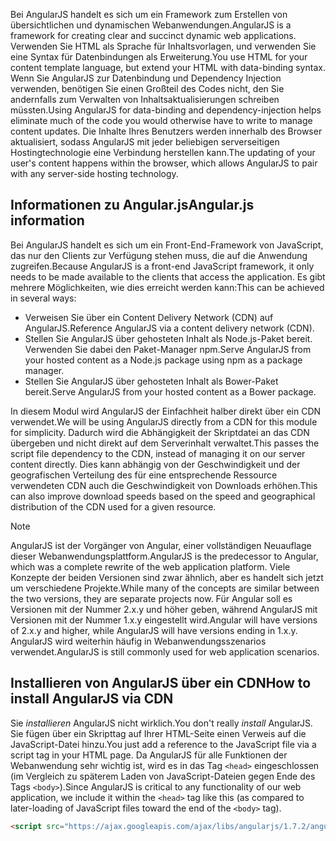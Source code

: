<span data-ttu-id="5aa6d-101">Bei AngularJS handelt es sich um ein Framework zum Erstellen von übersichtlichen und dynamischen Webanwendungen.</span><span class="sxs-lookup"><span data-stu-id="5aa6d-101">AngularJS is a framework for creating clear and succinct dynamic web applications.</span></span> <span data-ttu-id="5aa6d-102">Verwenden Sie HTML als Sprache für Inhaltsvorlagen, und verwenden Sie eine Syntax für Datenbindungen als Erweiterung.</span><span class="sxs-lookup"><span data-stu-id="5aa6d-102">You use HTML for your content template language, but extend your HTML with data-binding syntax.</span></span> <span data-ttu-id="5aa6d-103">Wenn Sie AngularJS zur Datenbindung und Dependency Injection verwenden, benötigen Sie einen Großteil des Codes nicht, den Sie andernfalls zum Verwalten von Inhaltsaktualisierungen schreiben müssten.</span><span class="sxs-lookup"><span data-stu-id="5aa6d-103">Using AngularJS for data-binding and dependency-injection helps eliminate much of the code you would otherwise have to write to manage content updates.</span></span> <span data-ttu-id="5aa6d-104">Die Inhalte Ihres Benutzers werden innerhalb des Browser aktualisiert, sodass AngularJS mit jeder beliebigen serverseitigen Hostingtechnologie eine Verbindung herstellen kann.</span><span class="sxs-lookup"><span data-stu-id="5aa6d-104">The updating of your user's content happens within the browser, which allows AngularJS to pair with any server-side hosting technology.</span></span>

## <a name="angularjs-information"></a><span data-ttu-id="5aa6d-105">Informationen zu Angular.js</span><span class="sxs-lookup"><span data-stu-id="5aa6d-105">Angular.js information</span></span>

<span data-ttu-id="5aa6d-106">Bei AngularJS handelt es sich um ein Front-End-Framework von JavaScript, das nur den Clients zur Verfügung stehen muss, die auf die Anwendung zugreifen.</span><span class="sxs-lookup"><span data-stu-id="5aa6d-106">Because AngularJS is a front-end JavaScript framework, it only needs to be made available to the clients that access the application.</span></span> <span data-ttu-id="5aa6d-107">Es gibt mehrere Möglichkeiten, wie dies erreicht werden kann:</span><span class="sxs-lookup"><span data-stu-id="5aa6d-107">This can be achieved in several ways:</span></span>

- <span data-ttu-id="5aa6d-108">Verweisen Sie über ein Content Delivery Network (CDN) auf AngularJS.</span><span class="sxs-lookup"><span data-stu-id="5aa6d-108">Reference AngularJS via a content delivery network (CDN).</span></span>
- <span data-ttu-id="5aa6d-109">Stellen Sie AngularJS über gehosteten Inhalt als Node.js-Paket bereit. Verwenden Sie dabei den Paket-Manager npm.</span><span class="sxs-lookup"><span data-stu-id="5aa6d-109">Serve AngularJS from your hosted content as a Node.js package using npm as a package manager.</span></span>
- <span data-ttu-id="5aa6d-110">Stellen Sie AngularJS über gehosteten Inhalt als Bower-Paket bereit.</span><span class="sxs-lookup"><span data-stu-id="5aa6d-110">Serve AngularJS from your hosted content as a Bower package.</span></span>

<span data-ttu-id="5aa6d-111">In diesem Modul wird AngularJS der Einfachheit halber direkt über ein CDN verwendet.</span><span class="sxs-lookup"><span data-stu-id="5aa6d-111">We will be using AngularJS directly from a CDN for this module for simplicity.</span></span> <span data-ttu-id="5aa6d-112">Dadurch wird die Abhängigkeit der Skriptdatei an das CDN übergeben und nicht direkt auf dem Serverinhalt verwaltet.</span><span class="sxs-lookup"><span data-stu-id="5aa6d-112">This passes the script file dependency to the CDN, instead of managing it on our server content directly.</span></span> <span data-ttu-id="5aa6d-113">Dies kann abhängig von der Geschwindigkeit und der geografischen Verteilung des für eine entsprechende Ressource verwendeten CDN auch die Geschwindigkeit von Downloads erhöhen.</span><span class="sxs-lookup"><span data-stu-id="5aa6d-113">This can also improve download speeds based on the speed and geographical distribution of the CDN used for a given resource.</span></span>

> [!NOTE]
> <span data-ttu-id="5aa6d-114">AngularJS ist der Vorgänger von Angular, einer vollständigen Neuauflage dieser Webanwendungsplattform.</span><span class="sxs-lookup"><span data-stu-id="5aa6d-114">AngularJS is the predecessor to Angular, which was a complete rewrite of the web application platform.</span></span> <span data-ttu-id="5aa6d-115">Viele Konzepte der beiden Versionen sind zwar ähnlich, aber es handelt sich jetzt um verschiedene Projekte.</span><span class="sxs-lookup"><span data-stu-id="5aa6d-115">While many of the concepts are similar between the two versions, they are separate projects now.</span></span> <span data-ttu-id="5aa6d-116">Für Angular soll es Versionen mit der Nummer 2.x.y und höher geben, während AngularJS mit Versionen mit der Nummer 1.x.y eingestellt wird.</span><span class="sxs-lookup"><span data-stu-id="5aa6d-116">Angular will have versions of 2.x.y and higher, while AngularJS will have versions ending in 1.x.y.</span></span> <span data-ttu-id="5aa6d-117">AngularJS wird weiterhin häufig in Webanwendungsszenarios verwendet.</span><span class="sxs-lookup"><span data-stu-id="5aa6d-117">AngularJS is still commonly used for web application scenarios.</span></span>

## <a name="how-to-install-angularjs-via-cdn"></a><span data-ttu-id="5aa6d-118">Installieren von AngularJS über ein CDN</span><span class="sxs-lookup"><span data-stu-id="5aa6d-118">How to install AngularJS via CDN</span></span>

<span data-ttu-id="5aa6d-119">Sie _installieren_ AngularJS nicht wirklich.</span><span class="sxs-lookup"><span data-stu-id="5aa6d-119">You don't really _install_ AngularJS.</span></span> <span data-ttu-id="5aa6d-120">Sie fügen über ein Skripttag auf Ihrer HTML-Seite einen Verweis auf die JavaScript-Datei hinzu.</span><span class="sxs-lookup"><span data-stu-id="5aa6d-120">You just add a reference to the JavaScript file via a script tag in your HTML page.</span></span> <span data-ttu-id="5aa6d-121">Da AngularJS für alle Funktionen der Webanwendung sehr wichtig ist, wird es in das Tag `<head>` eingeschlossen (im Vergleich zu späterem Laden von JavaScript-Dateien gegen Ende des Tags `<body>`).</span><span class="sxs-lookup"><span data-stu-id="5aa6d-121">Since AngularJS is critical to any functionality of our web application, we include it within the `<head>` tag like this (as compared to later-loading of JavaScript files toward the end of the `<body>` tag).</span></span>

```html
<script src="https://ajax.googleapis.com/ajax/libs/angularjs/1.7.2/angular.min.js"></script>
```
